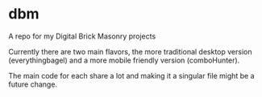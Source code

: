 # dbm
A repo for my Digital Brick Masonry projects

Currently there are two main flavors, the more traditional desktop version (everythingbagel) and a more mobile friendly version (comboHunter).

The main code for each share a lot and making it a singular file might be a future change.



